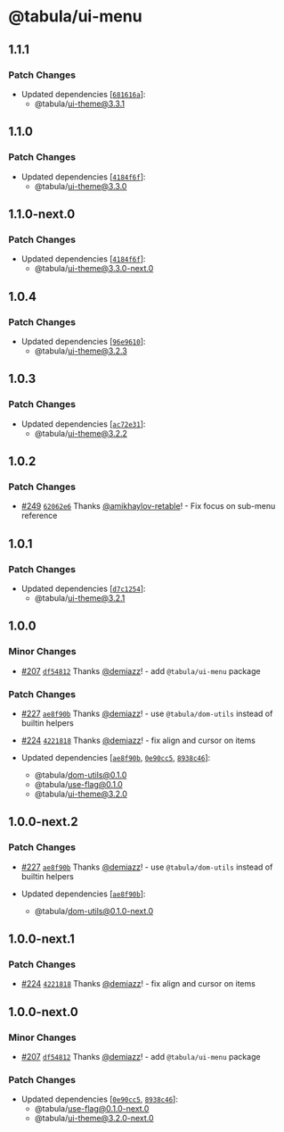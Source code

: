 # @tabula/ui-menu

## 1.1.1

### Patch Changes

- Updated dependencies [[`681616a`](https://github.com/ReTable/ui-kit/commit/681616a422435adcff27b043ee1c6003647183bd)]:
  - @tabula/ui-theme@3.3.1

## 1.1.0

### Patch Changes

- Updated dependencies [[`4184f6f`](https://github.com/ReTable/ui-kit/commit/4184f6feba8a0ceb2c8832619e62cf237a283b4a)]:
  - @tabula/ui-theme@3.3.0

## 1.1.0-next.0

### Patch Changes

- Updated dependencies [[`4184f6f`](https://github.com/ReTable/ui-kit/commit/4184f6feba8a0ceb2c8832619e62cf237a283b4a)]:
  - @tabula/ui-theme@3.3.0-next.0

## 1.0.4

### Patch Changes

- Updated dependencies [[`96e9610`](https://github.com/ReTable/ui-kit/commit/96e96105c9aa8ef2ab8f8434d860c4dd7025be13)]:
  - @tabula/ui-theme@3.2.3

## 1.0.3

### Patch Changes

- Updated dependencies [[`ac72e31`](https://github.com/ReTable/ui-kit/commit/ac72e3112e690745eda38615a637fd4b73b112e4)]:
  - @tabula/ui-theme@3.2.2

## 1.0.2

### Patch Changes

- [#249](https://github.com/ReTable/ui-kit/pull/249) [`62062e6`](https://github.com/ReTable/ui-kit/commit/62062e60b5d80137e86cd65c588107efd2568921) Thanks [@amikhaylov-retable](https://github.com/amikhaylov-retable)! - Fix focus on sub-menu reference

## 1.0.1

### Patch Changes

- Updated dependencies [[`d7c1254`](https://github.com/ReTable/ui-kit/commit/d7c12545c1cc8120090bdcf3af338f860a69a7f9)]:
  - @tabula/ui-theme@3.2.1

## 1.0.0

### Minor Changes

- [#207](https://github.com/ReTable/ui-kit/pull/207) [`df54812`](https://github.com/ReTable/ui-kit/commit/df54812be7e5ca6e5a111a778656c509851cf347) Thanks [@demiazz](https://github.com/demiazz)! - add `@tabula/ui-menu` package

### Patch Changes

- [#227](https://github.com/ReTable/ui-kit/pull/227) [`ae8f90b`](https://github.com/ReTable/ui-kit/commit/ae8f90bd833e6f4015800e60ef24f88146136c08) Thanks [@demiazz](https://github.com/demiazz)! - use `@tabula/dom-utils` instead of builtin helpers

- [#224](https://github.com/ReTable/ui-kit/pull/224) [`4221818`](https://github.com/ReTable/ui-kit/commit/4221818fa9e040007ad8cb55820e71cf24c9d071) Thanks [@demiazz](https://github.com/demiazz)! - fix align and cursor on items

- Updated dependencies [[`ae8f90b`](https://github.com/ReTable/ui-kit/commit/ae8f90bd833e6f4015800e60ef24f88146136c08), [`0e90cc5`](https://github.com/ReTable/ui-kit/commit/0e90cc5ab2a96dd7d65a0fb4eddff94ead697d45), [`8938c46`](https://github.com/ReTable/ui-kit/commit/8938c463fc9f3b5436f78897c09f31307af88e5a)]:
  - @tabula/dom-utils@0.1.0
  - @tabula/use-flag@0.1.0
  - @tabula/ui-theme@3.2.0

## 1.0.0-next.2

### Patch Changes

- [#227](https://github.com/ReTable/ui-kit/pull/227) [`ae8f90b`](https://github.com/ReTable/ui-kit/commit/ae8f90bd833e6f4015800e60ef24f88146136c08) Thanks [@demiazz](https://github.com/demiazz)! - use `@tabula/dom-utils` instead of builtin helpers

- Updated dependencies [[`ae8f90b`](https://github.com/ReTable/ui-kit/commit/ae8f90bd833e6f4015800e60ef24f88146136c08)]:
  - @tabula/dom-utils@0.1.0-next.0

## 1.0.0-next.1

### Patch Changes

- [#224](https://github.com/ReTable/ui-kit/pull/224) [`4221818`](https://github.com/ReTable/ui-kit/commit/4221818fa9e040007ad8cb55820e71cf24c9d071) Thanks [@demiazz](https://github.com/demiazz)! - fix align and cursor on items

## 1.0.0-next.0

### Minor Changes

- [#207](https://github.com/ReTable/ui-kit/pull/207) [`df54812`](https://github.com/ReTable/ui-kit/commit/df54812be7e5ca6e5a111a778656c509851cf347) Thanks [@demiazz](https://github.com/demiazz)! - add `@tabula/ui-menu` package

### Patch Changes

- Updated dependencies [[`0e90cc5`](https://github.com/ReTable/ui-kit/commit/0e90cc5ab2a96dd7d65a0fb4eddff94ead697d45), [`8938c46`](https://github.com/ReTable/ui-kit/commit/8938c463fc9f3b5436f78897c09f31307af88e5a)]:
  - @tabula/use-flag@0.1.0-next.0
  - @tabula/ui-theme@3.2.0-next.0
